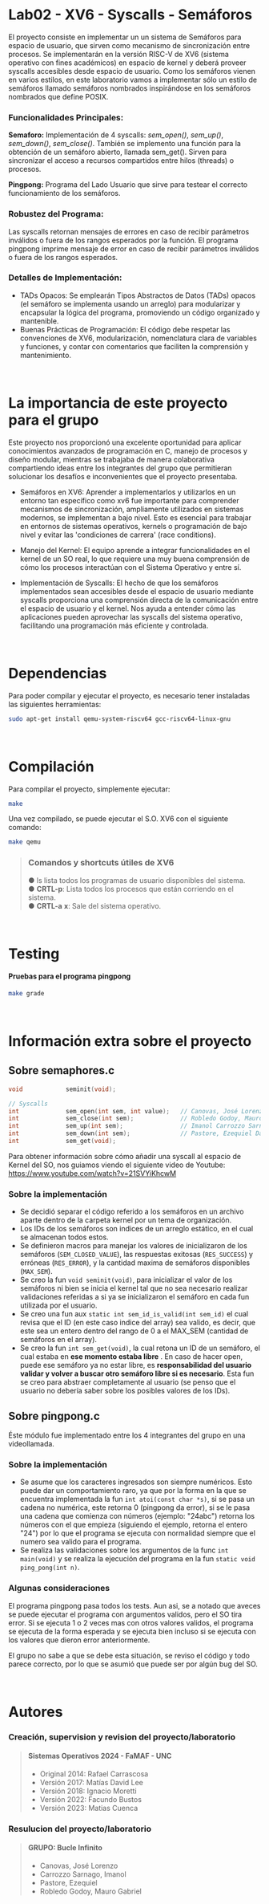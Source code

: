 # Lab02 - XV6 - Syscalls - Semáforos
El proyecto consiste en implementar un un sistema de Semáforos para espacio de usuario,
que sirven como mecanismo de sincronización entre procesos. Se implementarán en la
versión RISC-V de XV6 (sistema operativo con fines académicos) en espacio de kernel y
deberá proveer syscalls accesibles desde espacio de usuario.
Como los semáforos vienen en varios estilos, en este laboratorio vamos a implementar
sólo un estilo de semáforos llamado semáforos nombrados inspirándose en los
semáforos nombrados que define POSIX.

### Funcionalidades Principales:
**Semaforo:**  Implementación de 4 syscalls: *sem_open()*, *sem_up()*, *sem_down()*, *sem_close()*. También se implemento una función para la obtención de un semáforo abierto, llamada sem_get(). Sirven para sincronizar el acceso a recursos compartidos entre hilos (threads) o procesos.

**Pingpong:** Programa del Lado Usuario que sirve para testear el correcto funcionamiento de los semáforos.

### Robustez del Programa:
Las syscalls retornan mensajes de errores en caso de recibir parámetros inválidos o fuera de los rangos esperados por la función.
El programa pingpong imprime mensaje de error en caso de recibir parámetros inválidos o fuera de los rangos esperados.

### Detalles de Implementación:
- TADs Opacos: Se emplearán Tipos Abstractos de Datos (TADs) opacos (el semáforo se implementa usando un arreglo) para modularizar y encapsular la lógica del programa, promoviendo un código organizado y mantenible.
- Buenas Prácticas de Programación: El código debe respetar las convenciones de XV6, modularización, nomenclatura clara de variables y funciones, y contar con comentarios que faciliten la comprensión y mantenimiento.


<br/>

# La importancia de este proyecto para el grupo
Este proyecto nos proporcionó una excelente oportunidad para aplicar conocimientos avanzados de programación en C, manejo de procesos y diseño modular, mientras se trabajaba de manera colaborativa compartiendo ideas entre los integrantes del grupo que permitieran solucionar los desafíos e inconvenientes que el proyecto presentaba.

- Semáforos en XV6:
Aprender a implementarlos y utilizarlos en un entorno tan específico como xv6 fue importante para comprender mecanismos de sincronización, ampliamente utilizados en sistemas modernos, se implementan a bajo nivel. Esto es esencial para trabajar en entornos de sistemas operativos, kernels o programación de bajo nivel y evitar las 'condiciones de carrera' (race conditions).

- Manejo del Kernel:
El equipo aprende a integrar funcionalidades en el kernel de un SO real, lo que requiere una muy buena comprensión de cómo los procesos interactúan con el Sistema Operativo y entre sí.

- Implementación de Syscalls: El hecho de que los semáforos implementados sean accesibles desde el espacio de usuario mediante syscalls proporciona una comprensión directa de la comunicación entre el espacio de usuario y el kernel. Nos ayuda a entender cómo las aplicaciones pueden aprovechar las syscalls del sistema operativo, facilitando una programación más eficiente y controlada.


<br/>

# Dependencias

Para poder compilar y ejecutar el proyecto, es necesario tener instaladas las siguientes herramientas:

```bash
sudo apt-get install qemu-system-riscv64 gcc-riscv64-linux-gnu
```

<br/>

# Compilación

Para compilar el proyecto, simplemente ejecutar:

```bash
make
```

Una vez compilado, se puede ejecutar el S.O. XV6 con el siguiente comando:

```bash
make qemu
```

> ### Comandos y shortcuts útiles de XV6
> ● ls lista todos los programas de usuario disponibles del sistema.        <br/>
> ● **CRTL-p**: Lista todos los procesos que están corriendo en el sistema.   <br/>
> ● **CRTL-a** **x**: Sale del sistema operativo.                               <br/>

<br/>

# Testing
#### Pruebas para el programa pingpong
```bash
make grade
```


<br/>

# Información extra sobre el proyecto

## Sobre semaphores.c
```c
void            seminit(void);

// Syscalls
int             sem_open(int sem, int value);   // Canovas, José Lorenzo
int             sem_close(int sem);             // Robledo Godoy, Mauro Gabriel
int             sem_up(int sem);                // Imanol Carrozzo Sarnago
int             sem_down(int sem);              // Pastore, Ezequiel David
int             sem_get(void);
```
Para obtener información sobre cómo añadir una syscall al espacio de Kernel del SO, nos guiamos viendo el siguiente video de Youtube:
https://www.youtube.com/watch?v=21SVYiKhcwM

### Sobre la implementación
- Se decidió separar el código referido a los semáforos en un archivo aparte dentro de la carpeta kernel por un tema de organización.
- Los IDs de los semáforos son indices de un arreglo estático, en el cual se almacenan todos estos.
- Se definieron macros para manejar los valores de inicializaron de los semáforos (`SEM_CLOSED_VALUE`), las respuestas exitosas (`RES_SUCCESS`) y erróneas (`RES_ERROR`), y la cantidad maxima de semáforos disponibles (`MAX_SEM`).
- Se creo la fun `void seminit(void)`, para inicializar el valor de los semáforos ni bien se inicia el kernel tal que no sea necesario realizar validaciones referidas a si ya se inicializaron el semáforo en cada fun utilizada por el usuario.
- Se creo una fun aux `static int sem_id_is_valid(int sem_id)` el cual revisa que el ID (en este caso indice del array) sea valido, es decir, que este sea un entero dentro del rango de 0 a el MAX_SEM (cantidad de semáforos en el array).
- Se creo la fun `int sem_get(void)`, la cual retona un ID de un semáforo, el cual estaba en **ese momento estaba libre** . En caso de hacer open, puede ese semáforo ya no estar libre, es **responsabilidad del usuario validar y volver a buscar otro semáforo libre si es necesario**. Esta fun se creo para abstraer completamente al usuario (se penso que el usuario no debería saber sobre los posibles valores de los IDs).

## Sobre pingpong.c
Éste módulo fue implementado entre los 4 integrantes del grupo en una videollamada.

### Sobre la implementación
- Se asume que los caracteres ingresados son siempre numéricos. Esto puede dar un comportamiento raro, ya que por la forma en la que se encuentra implementada la fun `int atoi(const char *s)`, si se pasa un cadena no numérica, este retorna 0 (pingpong da error), si se le pasa una cadena que comienza con números (ejemplo: "24abc") retorna los números con el que empieza (siguiendo el ejemplo, retorna el entero "24") por lo que el programa se ejecuta con normalidad siempre que el numero sea valido para el programa.
- Se realiza las validaciones sobre los argumentos de la func `int main(void)` y se realiza la ejecución del programa en la fun `static void ping_pong(int n)`.

### Algunas consideraciones
El programa pingpong pasa todos los tests. Aun asi, se a notado que aveces se puede ejecutar el programa con argumentos validos, pero el SO tira error. Si se ejecuta 1 o 2 veces mas con otros valores validos, el programa se ejecuta de la forma esperada y se ejecuta bien incluso si se ejecuta con los valores que dieron error anteriormente.

El grupo no sabe a que se debe esta situación, se reviso el código y todo parece correcto, por lo que se asumió que puede ser por algún bug del SO.

<br/>

# Autores
### Creación, supervision y revision del proyecto/laboratorio
> #### Sistemas Operativos 2024 - FaMAF - UNC
> * Original 2014: Rafael Carrascosa
> * Versión 2017: Matías David Lee
> * Versión 2018: Ignacio Moretti
> * Versión 2022: Facundo Bustos
> * Versión 2023: Matias Cuenca


### Resulucion del proyecto/laboratorio
> #### GRUPO: Bucle Infinito
> * Canovas, José Lorenzo
> * Carrozzo Sarnago, Imanol
> * Pastore, Ezequiel
> * Robledo Godoy, Mauro Gabriel